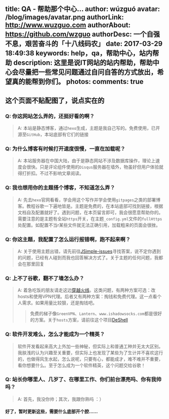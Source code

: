 title: QA - 帮助那个中心...
author: wúzguó
avatar: /blog/images/avatar.png
authorLink: http://www.wuzguo.com
authorAbout: https://github.com/wzguo
authorDesc: 一个自强不息，艰苦奋斗的「十八线码农」
date: 2017-03-29 18:49:38
keywords: help，qa，帮助中心，站内帮助
description: 这里是说IT网站的站内帮助，帮助中心会尽量把一些常见问题通过自问自答的方式放出，希望真的能帮到你们。
photos:
comments: true
---

## 这个页面不贴配图了，说点实在的

### Q: 你这网站怎么弄的，还挺好看的啊？

> A: 本站是静态博客，通过`hexo`生成，主题是我自己写的。免费使用，已开源至`GitHub`，本站底部有它们的链接

### Q: 为什么博客有时候打开速度很慢，一直在加载呢？

> A: 本站服务器在中国大陆，由于是静态网站不涉及数据库操作，理论上速度会很快。只是评论组件使用的`Disqus`服务器在墙外，物虽好但用户体验就得打折扣。不过不影响文章阅读。

### Q: 我也想用你的主题搭个博客，不知道怎么弄？

> A: 先去`hexo`官网看看，学会用这个写作并学会使用`gitpages`之类的部署博客。教程谷歌一下遍地皆是。主题是免费的，在本站底部可找到链接，根据文档自及配置就好了。遇到问题，在本页留言即可，我会很愿意帮助你的。需要注意的是主题有全站`https`开关，在主题`_config.yml`文件的`fullHttps`处配置。如配置不当r某些文件就无法正确引用，加载粗来的页面会很挫。 

### Q: 你这主题，我配置了怎么运行报错啊，跑不起来啊？

> A: 关于使用主题出错，请先前往[JSimple-issues](https://github.com/tangkunyin/hexo-theme-jsimple/issues)寻找答案，说不定你遇到的问题，已经有人碰到而我也回答解决方式了。关于主题的任何问题，我都会在那里回复


### Q: 上不了谷歌，翻不了墙怎么办？

> A: 着急吃饭的朋友请走这边[穿越火线](http://www.wuzguo.com/cross_fire/)。这类问题，有两种方案可选：改hosts和使用VPN代理。后者又有两种方案：掏钱和免费代理。这一点看个人需求。如果用量比较狠，还是掏钱吧。
>> 免费的梯子像`GreenVPN`、`Lantern`、`www.ishadowsocks.com`都是很好的方案。关于`hosts`方案，请前往这个项目[DeShell](https://github.com/tangkunyin/DevShell)

### Q: 软件开发难么，怎么才能成为一个精英？

> 软件开发看起来高大上外加一些神秘，但实际上和普通工种并无太大区别。我肤浅的认为兴趣至关重要，但实际上也发现了某些为了生计并不喜欢这行的，也做得风生水起，怎么说呢，只要有心，都能成才，难不难并不重要，看你想要什么。至于怎么成为一个软件精英，这个问题交给谷歌！


### Q: 站长你哪里人、几岁了、在哪里工作、你们前台漂亮吗、你有我帅吗？

> A: 首先，我没你帅；其次，我跟你熟吗 ：）


#### 好了，暂时更新这些，需要什么底部开个腔......


